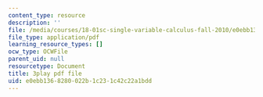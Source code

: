 ```yaml
---
content_type: resource
description: ''
file: /media/courses/18-01sc-single-variable-calculus-fall-2010/e0ebb1368280022b1c231c42c22a1bdd_9v25gg2qJYE.pdf
file_type: application/pdf
learning_resource_types: []
ocw_type: OCWFile
parent_uid: null
resourcetype: Document
title: 3play pdf file
uid: e0ebb136-8280-022b-1c23-1c42c22a1bdd
---
```

